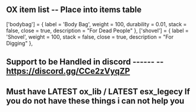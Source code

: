 ## OX item list -- Place into items table



['bodybag'] = {
        label = 'Body Bag',
        weight = 100,
		durability = 0.01,
        stack = false,
        close = true,
        description = "For Dead People"
},
['shovel'] = {
        label = 'Shovel',
        weight = 100,
        stack = false,
        close = true,
        description = "For Digging"
},




## Support to be Handled in discord ------    --https://discord.gg/CCe2zVyqZP


## Must have LATEST ox_lib / LATEST esx_legecy If you do not have these things i can not help you